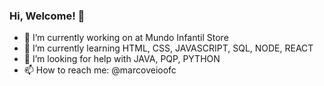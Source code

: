 ### Hi, Welcome! 👋

- 🔭 I’m currently working on at Mundo Infantil Store
- 🌱 I’m currently learning HTML, CSS, JAVASCRIPT, SQL, NODE, REACT
- 🤔 I’m looking for help with JAVA, PQP, PYTHON
- 📫 How to reach me: @marcoveioofc

